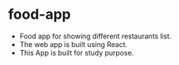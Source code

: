 # food-app
- Food app for showing different restaurants list.
- The web app is built using React.
- This App is built for study purpose.
